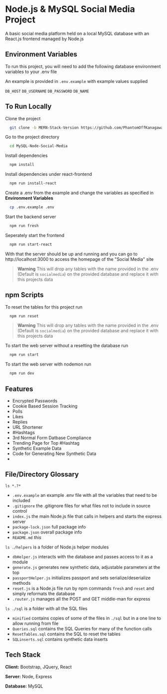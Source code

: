 
# Node.js & MySQL Social Media Project

A basic social media platform held on a local MySQL database with an React.js frontend managed by Node.js


## Environment Variables

To run this project, you will need to add the following database environment variables to your .env file

An example is provided in `.env.example` with example values supplied

`DB_HOST`
`DB_USERNAME`
`DB_PASSWORD`
`DB_NAME`

## To Run Locally

Clone the project

```bash
  git clone -b MERN-Stack-Version https://github.com/PhantomOffKanagawa/MySQL-Node-Social-Media
```

Go to the project directory

```bash
  cd MySQL-Node-Social-Media
```

Install dependencies

```bash
  npm install
```

Install dependencies under react-frontend

```bash
  npm run install-react
```

Create a .env from the example and change the variables as specified in **Environment Variables**

```bash
  cp .env.example .env
```

Start the backend server

```bash
  npm run fresh
```

Seperately start the frontend

```bash
  npm run start-react
```

With that the server should be up and running and you can go to http://localhost:3000 to access the homepage of the "Social Media" site

> **Warning**
> This will drop any tables with the name provided in the .env (Default is `socialmedia`) on the provided database and replace it with this projects data
> 
## npm Scripts

To reset the tables for this project run

```bash
  npm run reset
```

> **Warning**
> This will drop any tables with the name provided in the .env (Default is `socialmedia`) on the provided database and replace it with this projects data

To start the web server without a resetting the database run

```bash
  npm run start
```

To start the web server with nodemon run

```bash
  npm run dev
```

## Features

- Encrypted Passwords
- Cookie Based Session Tracking
- Polls
- Likes
- Replies
- URL Shortener
- #Hashtags
- 3rd Normal Form Datbase Compliance
- Trending Page for Top #Hashtag
- Synthetic Example Data
- Code for Generating New Synthetic Data
-  
## File/Directory Glossary

`ls *.?*`
- `.env.example` an example .env file with all the variables that need to be included
- `.gitignore` the .gitignore files for what files not to include in source control
- `index.js` the main Node.js file that calls in helpers and starts the express server
- `package-lock.json` full package info
- `package.json` overall package info
- `README.md` *this*

`ls ./helpers` is a folder of Node.js helper modules
 - `dbHelper.js` interacts with the database and passes access to it as a module
 - `generate.js` generates new synthetic data, adjustable parameters at the top
 - `passportHelper.js` initializes passport and sets serialize/deserialize methods 
 - `reset.js` is a Node.js file run by npm commands `fresh` and `reset` and simply reformats the database
 - `.router.js` manages all the POST and GET middle-man for express

`ls ./sql` is a folder with all the SQL files
- `minified` contains copies of some of the files in `./sql` but in a one line to allow running from file
- `Queries.sql` contains the SQL Queries for many of the function calls
- `ResetTables.sql` contains the SQL to reset the tables
- `SQLinserts.sql` contains synthetic data inserts


## Tech Stack

**Client:** Bootstrap, JQuery, React

**Server:** Node, Express

**Database:** MySQL